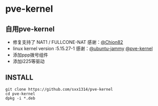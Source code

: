# pve-kernel

## 自用pve-kernel 
- 修复支持了 NAT1 / FULLCONE-NAT  感谢：[@Chion82](https://github.com/Chion82/netfilter-full-cone-nat)
- linux kernel version :5.15.27-1  感谢：[@ubuntu-jammy](https://code.launchpad.net/~ubuntu-kernel/ubuntu/+source/linux/+git/jammy) [@pve-kernel](https://github.com/proxmox/pve-kernel)
- 添加ppp拨号组件
- 添加i225等驱动

## INSTALL
```
git clone https://github.com/sxx1314/pve-kernel
cd pve-kernel
dpkg -i *.deb
```
